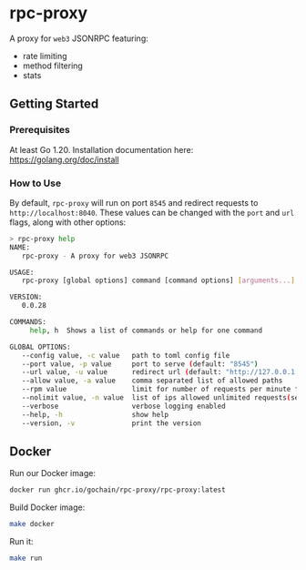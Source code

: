 # rpc-proxy

A proxy for `web3` JSONRPC featuring:

- rate limiting
- method filtering
- stats

## Getting Started

### Prerequisites

At least Go 1.20. Installation documentation here: https://golang.org/doc/install

### How to Use

By default, `rpc-proxy` will run on port `8545` and redirect requests to `http://localhost:8040`. These values
can be changed with the `port` and `url` flags, along with other options:

```sh
> rpc-proxy help
NAME:
   rpc-proxy - A proxy for web3 JSONRPC

USAGE:
   rpc-proxy [global options] command [command options] [arguments...]

VERSION:
   0.0.28

COMMANDS:
     help, h  Shows a list of commands or help for one command

GLOBAL OPTIONS:
   --config value, -c value   path to toml config file
   --port value, -p value     port to serve (default: "8545")
   --url value, -u value      redirect url (default: "http://127.0.0.1:8040")
   --allow value, -a value    comma separated list of allowed paths
   --rpm value                limit for number of requests per minute from single IP (default: 1000)
   --nolimit value, -n value  list of ips allowed unlimited requests(separated by commas)
   --verbose                  verbose logging enabled
   --help, -h                 show help
   --version, -v              print the version
```

## Docker

Run our Docker image:

```sh
docker run ghcr.io/gochain/rpc-proxy/rpc-proxy:latest
```

Build Docker image:

```sh
make docker
```

Run it:

```sh
make run
```
